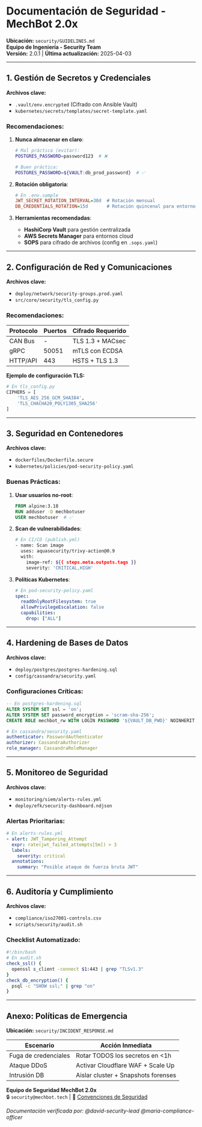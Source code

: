 # **Documentación de Seguridad - MechBot 2.0x**  
**Ubicación:** `security/GUIDELINES.md`  
**Equipo de Ingeniería - Security Team**  
**Versión:** 2.0.1 | **Última actualización:** 2025-04-03  

---

## **1. Gestión de Secretos y Credenciales**  
**Archivos clave:**  
- `.vault/env.encrypted` (Cifrado con Ansible Vault)  
- `kubernetes/secrets/templates/secret-template.yaml`  

### **Recomendaciones:**  
1. **Nunca almacenar en claro**:  
   ```bash
   # Mal práctica (evitar):
   POSTGRES_PASSWORD=password123  # ❌

   # Buen práctica:
   POSTGRES_PASSWORD=${VAULT:db_prod_password}  # ✅
   ```

2. **Rotación obligatoria**:  
   ```ini
   # En .env.sample
   JWT_SECRET_ROTATION_INTERVAL=30d  # Rotación mensual
   DB_CREDENTIALS_ROTATION=15d       # Rotación quincenal para entornos críticos
   ```

3. **Herramientas recomendadas**:  
   - **HashiCorp Vault** para gestión centralizada  
   - **AWS Secrets Manager** para entornos cloud  
   - **SOPS** para cifrado de archivos (config en `.sops.yaml`)  

---

## **2. Configuración de Red y Comunicaciones**  
**Archivos clave:**  
- `deploy/network/security-groups.prod.yaml`  
- `src/core/security/tls_config.py`  

### **Recomendaciones:**  
| Protocolo | Puertos | Cifrado Requerido |  
|-----------|---------|-------------------|  
| CAN Bus   | -       | TLS 1.3 + MACsec  |  
| gRPC      | 50051   | mTLS con ECDSA    |  
| HTTP/API  | 443     | HSTS + TLS 1.3    |  

**Ejemplo de configuración TLS:**  
```python 
# En tls_config.py
CIPHERS = [
    'TLS_AES_256_GCM_SHA384',
    'TLS_CHACHA20_POLY1305_SHA256'
]
```

---

## **3. Seguridad en Contenedores**  
**Archivos clave:**  
- `dockerfiles/Dockerfile.secure`  
- `kubernetes/policies/pod-security-policy.yaml`  

### **Buenas Prácticas:**  
1. **Usar usuarios no-root**:  
   ```dockerfile
   FROM alpine:3.18
   RUN adduser -D mechbotuser
   USER mechbotuser  # ✅
   ```

2. **Scan de vulnerabilidades**:  
   ```bash
   # En CI/CD (publish.yml)
   - name: Scan image
     uses: aquasecurity/trivy-action@0.9
     with:
       image-ref: ${{ steps.meta.outputs.tags }}
       severity: 'CRITICAL,HIGH'
   ```

3. **Políticas Kubernetes**:  
   ```yaml
   # En pod-security-policy.yaml
   spec:
     readOnlyRootFilesystem: true
     allowPrivilegeEscalation: false
     capabilities:
       drop: ["ALL"]
   ```

---

## **4. Hardening de Bases de Datos**  
**Archivos clave:**  
- `deploy/postgres/postgres-hardening.sql`  
- `config/cassandra/security.yaml`  

### **Configuraciones Críticas:**  
```sql
-- En postgres-hardening.sql
ALTER SYSTEM SET ssl = 'on';
ALTER SYSTEM SET password_encryption = 'scram-sha-256';
CREATE ROLE mechbot_rw WITH LOGIN PASSWORD '${VAULT_DB_PWD}' NOINHERIT;
```

```yaml
# En cassandra/security.yaml
authenticator: PasswordAuthenticator
authorizer: CassandraAuthorizer
role_manager: CassandraRoleManager
```

---

## **5. Monitoreo de Seguridad**  
**Archivos clave:**  
- `monitoring/siem/alerts-rules.yml`  
- `deploy/efk/security-dashboard.ndjson`  

### **Alertas Prioritarias:**  
```yaml
# En alerts-rules.yml
- alert: JWT_Tampering_Attempt
  expr: rate(jwt_failed_attempts[5m]) > 3
  labels:
    severity: critical
  annotations:
    summary: "Posible ataque de fuerza bruta JWT"
```

---

## **6. Auditoría y Cumplimiento**  
**Archivos clave:**  
- `compliance/iso27001-controls.csv`  
- `scripts/security/audit.sh`  

### **Checklist Automatizado:**  
```bash
#!/bin/bash
# En audit.sh
check_ssl() {
  openssl s_client -connect $1:443 | grep "TLSv1.3"
}
check_db_encryption() {
  psql -c "SHOW ssl;" | grep "on"
}
```

---

## **Anexo: Políticas de Emergencia**  
**Ubicación:** `security/INCIDENT_RESPONSE.md`  

| Escenario                | Acción Inmediata                     |  
|--------------------------|--------------------------------------|  
| Fuga de credenciales     | Rotar TODOS los secretos en <1h      |  
| Ataque DDoS              | Activar Cloudflare WAF + Scale Up    |  
| Intrusión DB             | Aislar cluster + Snapshots forenses  |  

**Equipo de Seguridad MechBot 2.0x**  
🔒 `security@mechbot.tech` | 🔗 [Convenciones de Seguridad](https://github.com/mechmind-dwv/mechbot-2x/wiki/Security)  

*Documentación verificada por: @david-security-lead @maria-compliance-officer*

